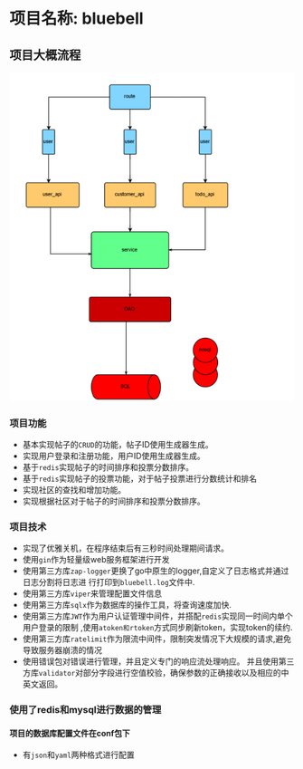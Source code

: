 # 项目名称: bluebell

## 项目大概流程
![img.png](img.png)

### 项目功能
- 基本实现帖子的`CRUD`的功能，帖子ID使用生成器生成。
- 实现用户登录和注册功能，用户ID使用生成器生成。
- 基于`redis`实现帖子的时间排序和投票分数排序。
- 基于`redis`实现帖子的投票功能，对于帖子投票进行分数统计和排名
- 实现社区的查找和增加功能。
- 实现根据社区对于帖子的时间排序和投票分数排序。

### 项目技术
- 实现了优雅关机，在程序结束后有三秒时间处理期间请求。
- 使用`gin`作为轻量级web服务框架进行开发
- 使用第三方库`zap-logger`更换了go中原生的logger,自定义了日志格式并通过日志分割将日志进
行打印到`bluebell.log`文件中.
- 使用第三方库`viper`来管理配置文件信息
- 使用第三方库`sqlx`作为数据库的操作工具，将查询速度加快.
- 使用第三方库`JWT`作为用户认证管理中间件，并搭配`redis`实现同一时间内单个用户登录的限制
,使用`atoken和rtoken`方式同步刷新token，实现token的续约.
- 使用第三方库`ratelimit`作为限流中间件，限制突发情况下大规模的请求,避免导致服务器崩溃的情况
- 使用错误包对错误进行管理，并且定义专门的响应流处理响应。
并且使用第三方库`validator`对部分字段进行空值校验，确保参数的正确接收以及相应的中英文返回。

### 使用了redis和mysql进行数据的管理
#### 项目的数据库配置文件在conf包下
- 有`json`和`yaml`两种格式进行配置

